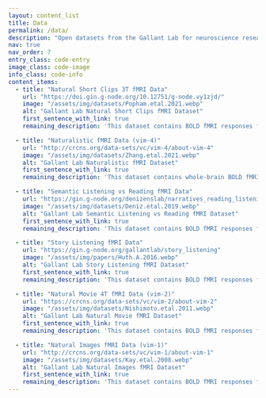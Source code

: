 ```yaml
---
layout: content_list
title: Data
permalink: /data/
description: "Open datasets from the Gallant Lab for neuroscience research, including fMRI data for visual processing and semantic representation studies."
nav: true
nav_order: 7
entry_class: code-entry
image_class: code-image
info_class: code-info
content_items:
  - title: "Natural Short Clips 3T fMRI Data"
    url: "https://doi.gin.g-node.org/10.12751/g-node.vy1zjd/"
    image: "/assets/img/datasets/Popham.etal.2021.webp"
    alt: "Gallant Lab Natural Short Clips fMRI Dataset"
    first_sentence_with_link: true
    remaining_description: 'This dataset contains BOLD fMRI responses from 5 human subjects viewing natural short video clips across 3 sessions over 3 separate days for each subject. This dataset has been used in multiple publications studying visual processing and semantic representation. If you publish work that uses these data please cite the following paper: <a href="https://doi.org/10.1038/s41593-021-00921-6">Popham, S. F., Huth, A. G., Bilenko, N. Y., Deniz, F., Gao, J. S., Nunez-Elizalde, A. O., & Gallant, J. L. (2021). Visual and linguistic semantic representations are aligned at the border of human visual cortex. Nature Neuroscience, 24(11), 1628-1636.</a>'

  - title: "Naturalistic fMRI Data (vim-4)"
    url: "http://crcns.org/data-sets/vc/vim-4/about-vim-4"
    image: "/assets/img/datasets/Zhang.etal.2021.webp"
    alt: "Gallant Lab Naturalistic fMRI Dataset"
    first_sentence_with_link: true
    remaining_description: 'This dataset contains whole-brain BOLD fMRI responses from human subjects performing two tasks: a visual attention task (passive movie watching with attention directed to humans or vehicles) and a video game task (open-ended Counterstrike gameplay). This dataset enables analysis of task-related cognitive states in naturalistic experimental conditions. If you publish work that uses these data please cite the following paper: <a href="https://www.frontiersin.org/journals/neuroscience/articles/10.3389/fnins.2020.565976/full">Zhang, T., Gao, J. S., Çukur, T., & Gallant, J. L. (2021). Voxel-based state space modeling recovers task-related cognitive states in naturalistic fmri experiments. Frontiers in neuroscience, 14, 565976.</a>'

  - title: "Semantic Listening vs Reading fMRI Data"
    url: "https://gin.g-node.org/denizenslab/narratives_reading_listening_fmri/src/master/chen2024_timescales"
    image: "/assets/img/datasets/Deniz.etal.2019.webp"
    alt: "Gallant Lab Semantic Listening vs Reading fMRI Dataset"
    first_sentence_with_link: true
    remaining_description: 'This dataset contains BOLD fMRI responses from human subjects during listening and reading tasks, demonstrating that semantic information representation across cerebral cortex remains invariant to stimulus modality. This dataset enables investigation of cross-modal semantic processing in the brain. If you publish work that uses these data please cite the following paper: <a href="https://www.jneurosci.org/content/39/39/7722">Deniz, F., Nunez-Elizalde, A. O., Huth, A. G., & Gallant, J. L. (2019). The representation of semantic information across human cerebral cortex during listening versus reading is invariant to stimulus modality. Journal of Neuroscience, 39(39), 7722-7736.</a>'

  - title: "Story Listening fMRI Data"
    url: "https://gin.g-node.org/gallantlab/story_listening"
    image: "/assets/img/papers/Huth.A.2016.webp"
    alt: "Gallant Lab Story Listening fMRI Dataset"
    first_sentence_with_link: true
    remaining_description: 'This dataset contains BOLD fMRI responses from human subjects listening to natural narrative stories. This dataset was used to map semantic representations across the human cerebral cortex and create detailed semantic atlases of language processing. If you publish work that uses these data please cite the following paper: <a href="https://www.nature.com/articles/nature17637">Huth, A. G., De Heer, W. A., Griffiths, T. L., Theunissen, F. E., & Gallant, J. L. (2016). Natural speech reveals the semantic maps that tile human cerebral cortex. Nature, 532(7600), 453-458.</a>'

  - title: "Natural Movie 4T fMRI Data (vim-2)"
    url: "https://crcns.org/data-sets/vc/vim-2/about-vim-2"
    image: "/assets/img/datasets/Nishimoto.etal.2011.webp"
    alt: "Gallant Lab Natural Movie fMRI Dataset"
    first_sentence_with_link: true
    remaining_description: 'This dataset contains BOLD fMRI responses from 3 subjects viewing natural movies, collected across 3 sessions on separate days. This dataset was used in the landmark study reconstructing visual experiences from brain activity. If you publish work that uses these data please cite the following paper: <a href="https://www.sciencedirect.com/science/article/pii/S0960982211009377">Nishimoto, S., Vu, A. T., Naselaris, T., Benjamini, Y., Yu, B., & Gallant, J. L. (2011). Reconstructing visual experiences from brain activity evoked by natural movies. Current Biology, 21(19), 1641-1646.</a>'

  - title: "Natural Images fMRI Data (vim-1)"
    url: "http://crcns.org/data-sets/vc/vim-1/about-vim-1"
    image: "/assets/img/datasets/Kay.etal.2008.webp"
    alt: "Gallant Lab Natural Images fMRI Dataset"
    first_sentence_with_link: true
    remaining_description: 'This dataset contains BOLD fMRI responses from 2 subjects viewing natural images across 70 experimental runs collected over 5 separate days. This dataset demonstrated the ability to identify which images a subject was viewing from brain activity using Bayesian reconstruction techniques. If you publish work that uses these data please cite the following paper: <a href="https://www.nature.com/articles/nature06713">Kay, K. N., Naselaris, T., Prenger, R. J., & Gallant, J. L. (2008). Identifying natural images from human brain activity. Nature, 452(7185), 352-355.</a>'
---
```


